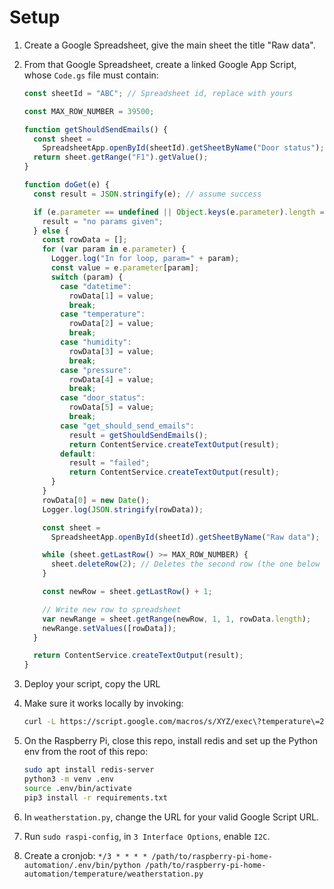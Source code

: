 # Setup

1. Create a Google Spreadsheet, give the main sheet the title "Raw data".
1. From that Google Spreadsheet, create a linked Google App Script, whose `Code.gs` file must contain:

   ```javascript
   const sheetId = "ABC"; // Spreadsheet id, replace with yours

   const MAX_ROW_NUMBER = 39500;

   function getShouldSendEmails() {
     const sheet =
       SpreadsheetApp.openById(sheetId).getSheetByName("Door status");
     return sheet.getRange("F1").getValue();
   }

   function doGet(e) {
     const result = JSON.stringify(e); // assume success

     if (e.parameter == undefined || Object.keys(e.parameter).length === 0) {
       result = "no params given";
     } else {
       const rowData = [];
       for (var param in e.parameter) {
         Logger.log("In for loop, param=" + param);
         const value = e.parameter[param];
         switch (param) {
           case "datetime":
             rowData[1] = value;
             break;
           case "temperature":
             rowData[2] = value;
             break;
           case "humidity":
             rowData[3] = value;
             break;
           case "pressure":
             rowData[4] = value;
             break;
           case "door_status":
             rowData[5] = value;
             break;
           case "get_should_send_emails":
             result = getShouldSendEmails();
             return ContentService.createTextOutput(result);
           default:
             result = "failed";
             return ContentService.createTextOutput(result);
         }
       }
       rowData[0] = new Date();
       Logger.log(JSON.stringify(rowData));

       const sheet =
         SpreadsheetApp.openById(sheetId).getSheetByName("Raw data");

       while (sheet.getLastRow() >= MAX_ROW_NUMBER) {
         sheet.deleteRow(2); // Deletes the second row (the one below the headers)
       }

       const newRow = sheet.getLastRow() + 1;

       // Write new row to spreadsheet
       var newRange = sheet.getRange(newRow, 1, 1, rowData.length);
       newRange.setValues([rowData]);
     }

     return ContentService.createTextOutput(result);
   }
   ```

1. Deploy your script, copy the URL
1. Make sure it works locally by invoking:

   ```bash
   curl -L https://script.google.com/macros/s/XYZ/exec\?temperature\=20\&humidity\=50

   ```

1. On the Raspberry Pi, close this repo, install redis and set up the Python env from the root of this repo:

   ```bash
   sudo apt install redis-server
   python3 -m venv .env
   source .env/bin/activate
   pip3 install -r requirements.txt

   ```

1. In `weatherstation.py`, change the URL for your valid Google Script URL.
1. Run `sudo raspi-config`, in `3 Interface Options`, enable `I2C`.
1. Create a cronjob: `*/3 * * * * /path/to/raspberry-pi-home-automation/.env/bin/python /path/to/raspberry-pi-home-automation/temperature/weatherstation.py`
